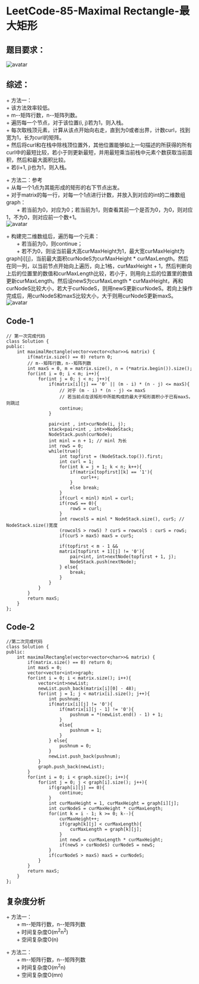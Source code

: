 # LeetCode-85-Maximal Rectangle-最大矩形

## 题目要求：
![avatar](https:///github.com/JakeChanFangZiyuan20/MyLeetCode/blob/img/85.png)



## 综述：  
\+ 方法一：  
\+ 该方法效率较低。  
\+ m--矩阵行数，n--矩阵列数。  
\+ 遍历每一个节点，对于该位置(i, j)若为1，则入栈。  
\+ 每次取栈顶元素，计算从该点开始向右走，直到为0或者出界，计数curl，找到宽为1，长为curl的矩阵。  
\+ 然后将curl和在栈中除栈顶位置外，其他位置能够如上一句描述的所获得的所有curl中的最短比较，若小于则更新最短，并用最短乘当前栈中元素个数获取当前面积，然后和最大面积比较。  
\+ 若(i+1, j)也为1，则入栈。  
  
\+ 方法二：参考  
\+ 从每一个1点为其能形成的矩形的右下节点出发。  
\+ 对于matrix的每一行，对每一个1点进行计数，并放入到对应的int的二维数组graph：  
&emsp;&emsp;\+ 若当前为0，对应为0；若当前为1，则查看其前一个是否为0，为0，则对应1，不为0，则对应前一个数+1。  
![avatar](https:///github.com/JakeChanFangZiyuan20/MyLeetCode/blob/img/85-1.png)


\+ 构建完二维数组后，遍历每一个元素：  
&emsp;&emsp;\+ 若当前为0，则continue；  
&emsp;&emsp;\+ 若不为0，则设当前最大高curMaxHeight为1，最大宽curMaxHeight为graph[i][j]，当前最大面积curNodeS为curMaxHeight * curMaxLength。然后在同一列，以当前节点开始向上遍历，向上1格，curMaxHeight + 1，然后判断向上后的位置里的数值和curMaxLength比较，若小于，则用向上后的位置里的数值更新curMaxLength。然后设newS为curMaxLength * curMaxHeight，再和curNodeS比较大小，若大于curNodeS，则用newS更新curNodeS。若向上操作完成后，用curNodeS和maxS比较大小，大于则用curNodeS更新maxS。  
![avatar](https:///github.com/JakeChanFangZiyuan20/MyLeetCode/blob/img/85-2.png)



## Code-1
```
// 第一次完成代码
class Solution {
public:
    int maximalRectangle(vector<vector<char>>& matrix) {
        if(matrix.size() == 0) return 0;
        // m--矩阵行数，n--矩阵列数
        int maxS = 0, m = matrix.size(), n = (*matrix.begin()).size();
        for(int i = 0; i < m; i++){
            for(int j = 0; j < n; j++){
                if(matrix[i][j] == '0' || (m - i) * (n - j) <= maxS){
                    // 对于 (m - i) * (n - j) <= maxS
                    // 若当前点在该矩形中所能构成的最大子矩形面积小于已有maxS，则跳过
                    continue;
                }

                pair<int , int>curNode(i, j);
                stack<pair<int , int>>NodeStack;
                NodeStack.push(curNode);
                int minl = n + 1; // minl 为长
                int rowS = 0;
                while(true){
                    int topfirst = (NodeStack.top()).first;
                    int curl = 1;
                    for(int k = j + 1; k < n; k++){
                        if(matrix[topfirst][k] == '1'){
                            curl++;
                        }
                        else break;
                    }
                    if(curl < minl) minl = curl;
                    if(rowS == 0){
                        rowS = curl;
                    }
                    int rowcolS = minl * NodeStack.size(), curS; // NodeStack.size()宽度
                    (rowcolS > rowS) ? curS = rowcolS : curS = rowS; 
                    if(curS > maxS) maxS = curS;

                    if(topfirst < m - 1 && 
                    matrix[topfirst + 1][j] != '0'){
                        pair<int, int>nextNode(topfirst + 1, j);
                        NodeStack.push(nextNode);
                    } else{
                        break;
                    }
                }
            }
        }
        return maxS;
    }
};
```

## Code-2
```
//第二次完成代码
class Solution {
public:
    int maximalRectangle(vector<vector<char>>& matrix) {
        if(matrix.size() == 0) return 0;
        int maxS = 0;
        vector<vector<int>>graph;
        for(int i = 0; i < matrix.size(); i++){
            vector<int>newList;
            newList.push_back(matrix[i][0] - 48);
            for(int j = 1; j < matrix[i].size(); j++){
                int pushnum;
                if(matrix[i][j] != '0'){
                    if(matrix[i][j - 1] != '0'){
                        pushnum = *(newList.end() - 1) + 1;
                    }
                    else{
                        pushnum = 1;
                    }
                } else{
                    pushnum = 0;
                }
                newList.push_back(pushnum);
            }
            graph.push_back(newList);
        }
        for(int i = 0; i < graph.size(); i++){
            for(int j = 0; j < graph[i].size(); j++){
                if(graph[i][j] == 0){
                    continue;
                }
                int curMaxHeight = 1, curMaxHeight = graph[i][j];
                int curNodeS = curMaxHeight * curMaxLength;
                for(int k = i - 1; k >= 0; k--){
                    curMaxHeight++;
                    if(graph[k][j] < curMaxLength){
                        curMaxLength = graph[k][j];
                    }
                    int newS = curMaxLength * curMaxHeight;
                    if(newS > curNodeS) curNodeS = newS;
                }
                if(curNodeS > maxS) maxS = curNodeS;
            }
        }
        return maxS;
    }
};
```

## 复杂度分析
\+ 方法一：  
&emsp;&emsp;\+ m--矩阵行数，n--矩阵列数  
&emsp;&emsp;\+ 时间复杂度O(m<sup>2</sup>n<sup>2</sup>)  
&emsp;&emsp;\+ 空间复杂度O(n)  
  
\+ 方法二：  
&emsp;&emsp;\+ m--矩阵行数，n--矩阵列数  
&emsp;&emsp;\+ 时间复杂度O(m<sup>2</sup>n)  
&emsp;&emsp;\+ 空间复杂度O(mn)  
